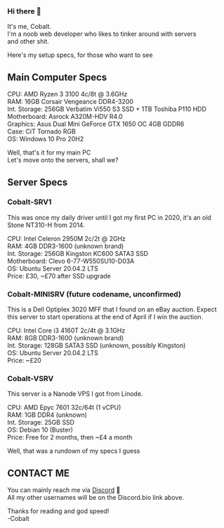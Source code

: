 ### Hi there 👋

It's me, Cobalt.  
I'm a noob web developer who likes to tinker around with servers  
and other shit.  

Here's my setup specs, for those who want to see  

## Main Computer Specs  

CPU: AMD Ryzen 3 3100 4c/8t @ 3.6GHz  
RAM: 16GB Corsair Vengeance DDR4-3200  
Int. Storage: 256GB Verbatim Vi550 S3 SSD + 1TB Toshiba P110 HDD  
Motherboard: Asrock A320M-HDV R4.0  
Graphics: Asus Dual Mini GeForce GTX 1650 OC 4GB GDDR6  
Case: CiT Tornado RGB  
OS: Windows 10 Pro 20H2  

Well, that's it for my main PC  
Let's move onto the servers, shall we?  

## Server Specs  

### Cobalt-SRV1

This was once my daily driver until I got my first PC in 2020, it's an old Stone NT310-H from 2014.  

CPU: Intel Celeron 2950M 2c/2t @ 2GHz  
RAM: 4GB DDR3-1600 (unknown brand)  
Int. Storage: 256GB Kingston KC600 SATA3 SSD  
Motherboard: Clevo 6-77-W550SU10-D03A  
OS: Ubuntu Server 20.04.2 LTS  
Price: £30, ~£70 after SSD upgrade 

### Cobalt-MINISRV (future codename, unconfirmed)  

This is a Dell Optiplex 3020 MFF that I found on an eBay auction. Expect this server to start operations at the end of April if I win the auction.  

CPU: Intel Core i3 4160T 2c/4t @ 3.1GHz  
RAM: 8GB DDR3-1600 (unknown brand)  
Int. Storage: 128GB SATA3 SSD (unknown, possibly Kingston)    
OS: Ubuntu Server 20.04.2 LTS  
Price: ~£20  

### Cobalt-VSRV  

This server is a Nanode VPS I got from Linode.

CPU: AMD Epyc 7601 32c/64t (1 vCPU)  
RAM: 1GB DDR4 (unknown)  
Int. Storage: 25GB SSD  
OS: Debian 10 (Buster)  
Price: Free for 2 months, then ~£4 a month  

Well, that was a rundown of my specs I guess

## CONTACT ME

You can mainly reach me via [Discord](http://dsc.bio/cobalthasdiscord) :speech_balloon:  
All my other usernames will be on the Discord.bio link above.  

Thanks for reading and god speed!  
-Cobalt  
